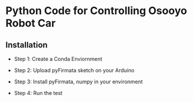 # Python Code for Controlling Osooyo Robot Car

## Installation

- Step 1: Create a Conda Enviornment

- Step 2: Upload pyFirmata sketch on your Arduino

- Step 3: Install pyFirmata, numpy in your environment

- Step 4: Run the test
